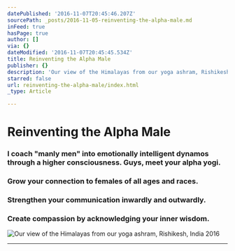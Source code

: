 ```yaml
---
datePublished: '2016-11-07T20:45:46.207Z'
sourcePath: _posts/2016-11-05-reinventing-the-alpha-male.md
inFeed: true
hasPage: true
author: []
via: {}
dateModified: '2016-11-07T20:45:45.534Z'
title: Reinventing the Alpha Male
publisher: {}
description: 'Our view of the Himalayas from our yoga ashram, Rishikesh, India 2016'
starred: false
url: reinventing-the-alpha-male/index.html
_type: Article

---
```

# Reinventing the Alpha Male

### I coach "manly men" into emotionally intelligent dynamos through a higher consciousness. Guys, meet your alpha yogi.

### Grow your connection to females of all ages and races.

### Strengthen your communication inwardly and outwardly.

### Create compassion by acknowledging your inner wisdom.
![Our view of the Himalayas from our yoga ashram, Rishikesh, India 2016](https://the-grid-user-content.s3-us-west-2.amazonaws.com/d95784b9-865b-432c-b745-1229e68a073b.jpg)

---